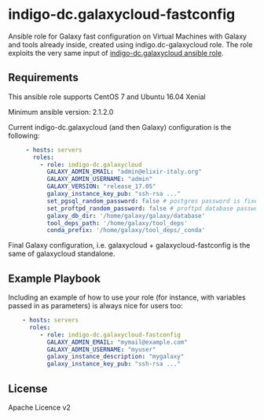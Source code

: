 indigo-dc.galaxycloud-fastconfig
================================

Ansible role for Galaxy fast configuration on Virtual Machines with Galaxy and tools already inside, created using indigo.dc-galaxycloud role. The role exploits the very same input of [indigo-dc.galaxycloud ansible role](https://github.com/indigo-dc/ansible-role-galaxycloud).


Requirements
------------
This ansible role supports CentOS 7 and Ubuntu 16.04 Xenial

Minimum ansible version: 2.1.2.0



Current indigo-dc.galaxycloud (and then Galaxy)  configuration is the following:
```yaml
     - hosts: servers
       roles:
         - role: indigo-dc.galaxycloud
           GALAXY_ADMIN_EMAIL: "admin@elixir-italy.org"
           GALAXY_ADMIN_USERNAME: "admin"
           GALAXY_VERSION: "release_17.05"
           galaxy_instance_key_pub: "ssh-rsa ..."
           set_pgsql_random_password: false # postgres password is fixed: galaxy
           set_proftpd_random_password: false # proftpd database password is fixed: galaxy
           galaxy_db_dir: '/home/galaxy/galaxy/database'
           tool_deps_path: '/home/galaxy/tool_deps'
           conda_prefix: '/home/galaxy/tool_deps/_conda'
```

Final Galaxy configuration, i.e. galaxycloud + galaxycloud-fastconfig is the same of galaxycloud standalone.


Example Playbook
----------------

Including an example of how to use your role (for instance, with variables passed in as parameters) is always nice for users too:

```yaml
    - hosts: servers
      roles:
         - role: indigo-dc.galaxycloud-fastconfig
           GALAXY_ADMIN_EMAIL: "mymail@example.com"
           GALAXY_ADMIN_USERNAME: "myuser"
           galaxy_instance_description: "mygalaxy"
           galaxy_instance_key_pub: "ssh-rsa ..."
```

License
-------

Apache Licence v2
